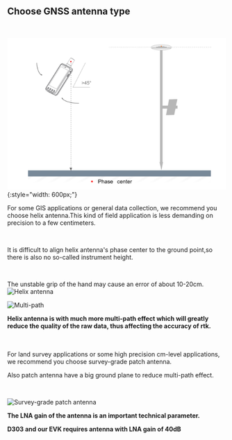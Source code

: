 ## Choose GNSS antenna type

<br>

![](images/rover-1.png){:style="width: 600px;"}

For some GIS applications or general data collection, we recommend you choose helix antenna.This kind of field application is less demanding on
precision to a few centimeters.

<br>

It is difficult to align helix antenna's phase center to the ground point,so there is also no so-called instrument height.

<br>

The unstable grip of the hand may cause an error of about 10-20cm.
![](../images/with-helix.jpg "Helix antenna")

![](../../images/tips.png "Multi-path")

**Helix antenna is with much more multi-path effect which will greatly reduce the quality of the raw data, thus affecting the accuracy of rtk.**

<br>
<br>
For land survey applications or some high precision cm-level applications, we recommend you choose
survey-grade patch antenna.

<br>

Also patch antenna have a big ground plane to reduce multi-path effect.

<br>

![](../images/with-patch.jpg "Survey-grade patch antenna")
<br>

**The LNA gain of the antenna is an important technical parameter.**

**D303 and our EVK requires antenna with LNA gain of 40dB**
